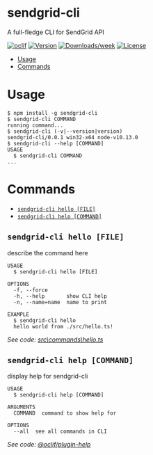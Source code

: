 sendgrid-cli
============

A full-fledge CLI for SendGrid API

[![oclif](https://img.shields.io/badge/cli-oclif-brightgreen.svg)](https://oclif.io)
[![Version](https://img.shields.io/npm/v/sendgrid-cli.svg)](https://npmjs.org/package/sendgrid-cli)
[![Downloads/week](https://img.shields.io/npm/dw/sendgrid-cli.svg)](https://npmjs.org/package/sendgrid-cli)
[![License](https://img.shields.io/npm/l/sendgrid-cli.svg)](https://github.com/Newsletters/sendgrid-cli/blob/master/package.json)

<!-- toc -->
* [Usage](#usage)
* [Commands](#commands)
<!-- tocstop -->
# Usage
<!-- usage -->
```sh-session
$ npm install -g sendgrid-cli
$ sendgrid-cli COMMAND
running command...
$ sendgrid-cli (-v|--version|version)
sendgrid-cli/0.0.1 win32-x64 node-v10.13.0
$ sendgrid-cli --help [COMMAND]
USAGE
  $ sendgrid-cli COMMAND
...
```
<!-- usagestop -->
# Commands
<!-- commands -->
* [`sendgrid-cli hello [FILE]`](#sendgrid-cli-hello-file)
* [`sendgrid-cli help [COMMAND]`](#sendgrid-cli-help-command)

## `sendgrid-cli hello [FILE]`

describe the command here

```
USAGE
  $ sendgrid-cli hello [FILE]

OPTIONS
  -f, --force
  -h, --help       show CLI help
  -n, --name=name  name to print

EXAMPLE
  $ sendgrid-cli hello
  hello world from ./src/hello.ts!
```

_See code: [src\commands\hello.ts](https://github.com/Newsletters/sendgrid-cli/blob/v0.0.1/src\commands\hello.ts)_

## `sendgrid-cli help [COMMAND]`

display help for sendgrid-cli

```
USAGE
  $ sendgrid-cli help [COMMAND]

ARGUMENTS
  COMMAND  command to show help for

OPTIONS
  --all  see all commands in CLI
```

_See code: [@oclif/plugin-help](https://github.com/oclif/plugin-help/blob/v2.2.0/src\commands\help.ts)_
<!-- commandsstop -->
